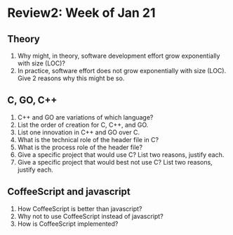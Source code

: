 # Review2: Week of Jan 21

## Theory
1. Why might, in theory, software development effort grow exponentially with size (LOC)? 
2. In practice, software effort does not grow exponentially with size (LOC). Give 2 reasons why this might be so.

## C, GO, C++
1. C++ and GO are variations of which language?
2. List the order of creation for C, C++, and GO.
3. List one innovation in C++ and GO over C.
4. What is the technical role of the header file in C?
5. What is the process role of the header file?
6. Give a specific project that would use C? List two reasons, justify each.
7. Give a specific project that would best not use C? List two reasons, justify each.

## CoffeeScript and javascript
1. How CoffeeScript is better than javascript?
2. Why not to use CoffeeScript instead of javascript?
3. How is CoffeeScript implemented?